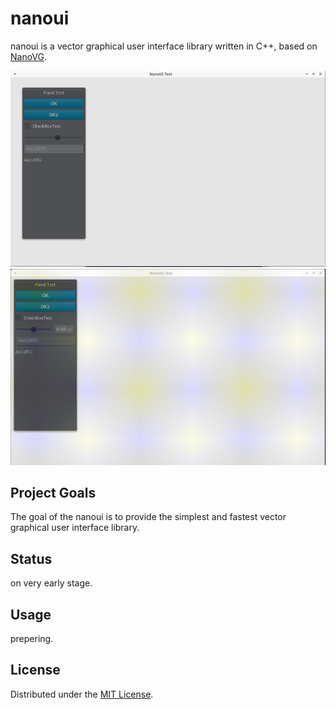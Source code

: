 # nanoui

nanoui is a vector graphical user interface library written in C++, based on [NanoVG](https://github.com/memononen/nanovg).

![screenshot of some text rendered witht the sample program](/doc/screenshot/01.png?raw=true)
![screenshot of some text rendered witht the sample program](/doc/screenshot/nano.gif?raw=true)

## Project Goals

The goal of the nanoui is to provide the simplest and fastest vector graphical user interface library.

## Status

on very early stage.

## Usage

prepering.

## License

Distributed under the [MIT License](LICENSE).

